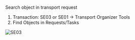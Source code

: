Search object in transport request

1. Transaction: SE03 or SE01 -> Transport Organizer Tools
2. Find Objects in Requests/Tasks

![SE03](../assets/se03.png)
